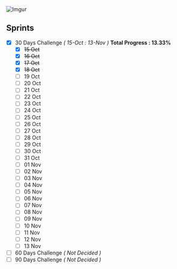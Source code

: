 ![Imgur](https://i.imgur.com/xc2K3tj.jpg)

## Sprints

- [x] 30 Days Challenge _( 15-Oct : 13-Nov )_ **Total Progress : 13.33%**
  - [x] ~~15 Oct~~
  - [x] ~~16 Oct~~
  - [x] ~~17 Oct~~
  - [x] ~~18 Oct~~
  - [ ] 19 Oct
  - [ ] 20 Oct
  - [ ] 21 Oct
  - [ ] 22 Oct
  - [ ] 23 Oct
  - [ ] 24 Oct
  - [ ] 25 Oct
  - [ ] 26 Oct
  - [ ] 27 Oct
  - [ ] 28 Oct
  - [ ] 29 Oct
  - [ ] 30 Oct
  - [ ] 31 Oct
  - [ ] 01 Nov
  - [ ] 02 Nov
  - [ ] 03 Nov
  - [ ] 04 Nov
  - [ ] 05 Nov
  - [ ] 06 Nov
  - [ ] 07 Nov
  - [ ] 08 Nov
  - [ ] 09 Nov
  - [ ] 10 Nov
  - [ ] 11 Nov
  - [ ] 12 Nov
  - [ ] 13 Nov
- [ ] 60 Days Challenge _( Not Decided )_
- [ ] 90 Days Challenge _( Not Decided )_
